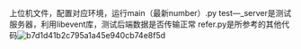 上位机文件，配置对应环境，运行main（最新number）.py
test—_server是测试服务器，利用libevent库，测试后端数据是否传输正常
refer.py是所参考的其他代码![b7d1d41b2c795a1a45e940cb74e8f5d](https://github.com/user-attachments/assets/5c1fc638-22ba-459f-ad46-f74f681c2ae7)
